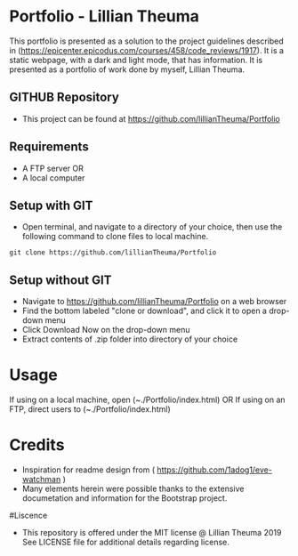 # Portfolio - Lillian Theuma
This portfolio is presented as a solution to the project guidelines described in (https://epicenter.epicodus.com/courses/458/code_reviews/1917). It is a static webpage, with a dark and light mode, that has information. It is presented as a portfolio of work done by myself, Lillian Theuma.

## GITHUB Repository
* This project can be found at https://github.com/lillianTheuma/Portfolio

## Requirements
* A FTP server
OR
* A local computer

## Setup with GIT
* Open terminal, and navigate to a directory of your choice, then use the following command to clone files to local machine.

```
git clone https://github.com/lillianTheuma/Portfolio
```

## Setup without GIT
* Navigate to https://github.com/lillianTheuma/Portfolio on a web browser
* Find the bottom labeled "clone or download", and click it to open a drop-down menu
* Click Download Now on the drop-down menu
* Extract contents of .zip folder into directory of your choice

# Usage
If using on a local machine, open (~./Portfolio/index.html)
OR
If using on an FTP, direct users to (~./Portfolio/index.html)

# Credits
* Inspiration for readme design from ( https://github.com/1adog1/eve-watchman )
* Many elements herein were possible thanks to the extensive documetation and information for the Bootstrap project.

#Liscence
* This repository is offered under the MIT license
@ Lillian Theuma 2019
See LICENSE file for additional details regarding license.
